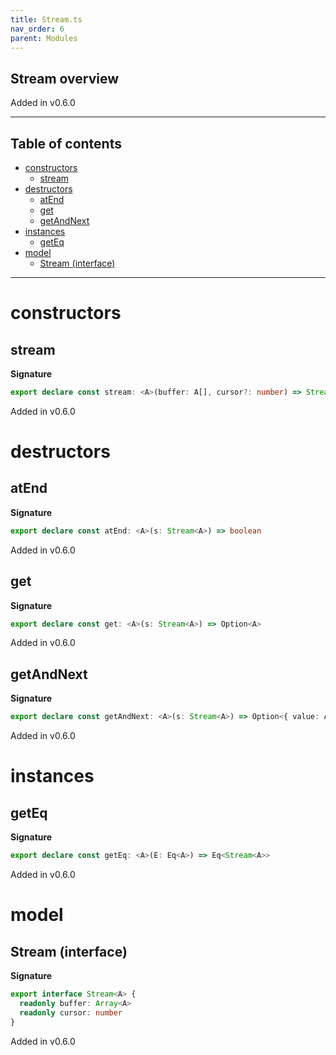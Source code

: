 ```yaml
---
title: Stream.ts
nav_order: 6
parent: Modules
---
```


## Stream overview

Added in v0.6.0

---

<h2 class="text-delta">Table of contents</h2>

- [constructors](#constructors)
  - [stream](#stream)
- [destructors](#destructors)
  - [atEnd](#atend)
  - [get](#get)
  - [getAndNext](#getandnext)
- [instances](#instances)
  - [getEq](#geteq)
- [model](#model)
  - [Stream (interface)](#stream-interface)

---

# constructors

## stream

**Signature**

```ts
export declare const stream: <A>(buffer: A[], cursor?: number) => Stream<A>
```

Added in v0.6.0

# destructors

## atEnd

**Signature**

```ts
export declare const atEnd: <A>(s: Stream<A>) => boolean
```

Added in v0.6.0

## get

**Signature**

```ts
export declare const get: <A>(s: Stream<A>) => Option<A>
```

Added in v0.6.0

## getAndNext

**Signature**

```ts
export declare const getAndNext: <A>(s: Stream<A>) => Option<{ value: A; next: Stream<A> }>
```

Added in v0.6.0

# instances

## getEq

**Signature**

```ts
export declare const getEq: <A>(E: Eq<A>) => Eq<Stream<A>>
```

Added in v0.6.0

# model

## Stream (interface)

**Signature**

```ts
export interface Stream<A> {
  readonly buffer: Array<A>
  readonly cursor: number
}
```

Added in v0.6.0
